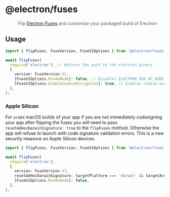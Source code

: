 # @electron/fuses

> Flip [Electron Fuses](https://github.com/electron/electron/blob/master/docs/tutorial/fuses.md) and customize your packaged build of Electron

<!-- [![CircleCI](https://circleci.com/gh/electron/fuses.svg?style=svg)](https://circleci.com/gh/electron/fuses) -->

## Usage

```typescript
import { flipFuses, FuseVersion, FuseV1Options } from '@electron/fuses';

await flipFuses(
  require('electron'), // Returns the path to the electron binary
  {
    version: FuseVersion.V1,
    [FuseV1Options.RunAsNode]: false, // Disables ELECTRON_RUN_AS_NODE
    [FuseV1Options.EnableCookieEncryption]: true, // Enables cookie encryption
  },
);
```

### Apple Silicon

For `arm64` macOS builds of your app if you are not immediately codesigning your app after flipping
the fuses you will need to pass `resetAdHocDarwinSignature: true` to the `flipFuses` method.  Otherwise
the app will refuse to launch with code signature validation errors.  This is a new security measure on
Apple Silicon devices.

```typescript
import { flipFuses, FuseVersion, FuseV1Options } from '@electron/fuses';

await flipFuses(
  require('electron'),
  {
    version: FuseVersion.V1,
    resetAdHocDarwinSignature: targetPlatform === 'darwin' && targetArch === 'arm64',
    [FuseV1Options.RunAsNode]: false,
  },
);
```
